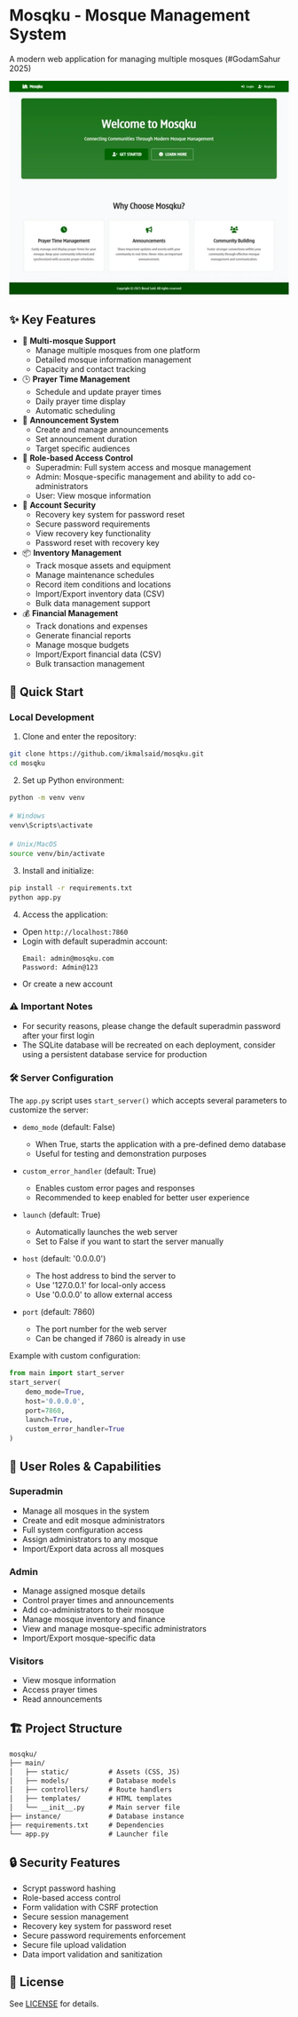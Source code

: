 # Mosqku - Mosque Management System

A modern web application for managing multiple mosques (#GodamSahur 2025)

![Mosqku Homepage](assets/thumb.webp)

## ✨ Key Features

- 🕌 **Multi-mosque Support**
  - Manage multiple mosques from one platform
  - Detailed mosque information management
  - Capacity and contact tracking
- 🕒 **Prayer Time Management**
  - Schedule and update prayer times
  - Daily prayer time display
  - Automatic scheduling
- 📢 **Announcement System**
  - Create and manage announcements
  - Set announcement duration
  - Target specific audiences
- 👥 **Role-based Access Control**
  - Superadmin: Full system access and mosque management
  - Admin: Mosque-specific management and ability to add co-administrators
  - User: View mosque information
- 🔐 **Account Security**
  - Recovery key system for password reset
  - Secure password requirements
  - View recovery key functionality
  - Password reset with recovery key
- 📦 **Inventory Management**
  - Track mosque assets and equipment
  - Manage maintenance schedules
  - Record item conditions and locations
  - Import/Export inventory data (CSV)
  - Bulk data management support
- 💰 **Financial Management**
  - Track donations and expenses
  - Generate financial reports
  - Manage mosque budgets
  - Import/Export financial data (CSV)
  - Bulk transaction management

## 🚀 Quick Start

### Local Development

1. Clone and enter the repository:
```bash
git clone https://github.com/ikmalsaid/mosqku.git
cd mosqku
```

2. Set up Python environment:
```bash
python -m venv venv

# Windows
venv\Scripts\activate

# Unix/MacOS
source venv/bin/activate
```

3. Install and initialize:
```bash
pip install -r requirements.txt
python app.py
```

4. Access the application:
- Open `http://localhost:7860`
- Login with default superadmin account:
  ```
  Email: admin@mosqku.com
  Password: Admin@123
  ```
- Or create a new account

### ⚠️ Important Notes
- For security reasons, please change the default superadmin password after your first login
- The SQLite database will be recreated on each deployment, consider using a persistent database service for production

### 🛠️ Server Configuration
The `app.py` script uses `start_server()` which accepts several parameters to customize the server:

- `demo_mode` (default: False)
  - When True, starts the application with a pre-defined demo database
  - Useful for testing and demonstration purposes
  
- `custom_error_handler` (default: True)
  - Enables custom error pages and responses
  - Recommended to keep enabled for better user experience
  
- `launch` (default: True)
  - Automatically launches the web server
  - Set to False if you want to start the server manually
  
- `host` (default: '0.0.0.0')
  - The host address to bind the server to
  - Use '127.0.0.1' for local-only access
  - Use '0.0.0.0' to allow external access
  
- `port` (default: 7860)
  - The port number for the web server
  - Can be changed if 7860 is already in use

Example with custom configuration:

```python
from main import start_server
start_server(
    demo_mode=True,
    host='0.0.0.0',
    port=7860,
    launch=True,
    custom_error_handler=True
)
```

## 👥 User Roles & Capabilities

### Superadmin
- Manage all mosques in the system
- Create and edit mosque administrators
- Full system configuration access
- Assign administrators to any mosque
- Import/Export data across all mosques

### Admin
- Manage assigned mosque details
- Control prayer times and announcements
- Add co-administrators to their mosque
- Manage mosque inventory and finance
- View and manage mosque-specific administrators
- Import/Export mosque-specific data

### Visitors
- View mosque information
- Access prayer times
- Read announcements

## 🏗️ Project Structure
```
mosqku/
├── main/
│   ├── static/          # Assets (CSS, JS)
│   ├── models/          # Database models
│   ├── controllers/     # Route handlers
│   ├── templates/       # HTML templates
│   └── __init__.py      # Main server file
├── instance/            # Database instance
├── requirements.txt     # Dependencies
└── app.py               # Launcher file
```

## 🔒 Security Features

- Scrypt password hashing
- Role-based access control
- Form validation with CSRF protection
- Secure session management
- Recovery key system for password reset
- Secure password requirements enforcement
- Secure file upload validation
- Data import validation and sanitization

## 📄 License

See [LICENSE](LICENSE) for details.